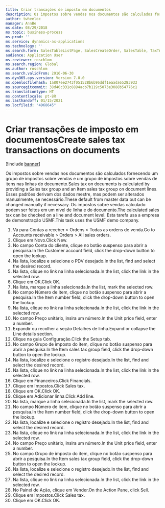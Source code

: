 ```yaml
---
title: Criar transações de imposto em documentos
description: Os impostos sobre vendas nos documentos são calculados fornecendo um grupo de impostos sobre vendas e um grupo de impostos sobre vendas de itens nas linhas do documento.
author: twheeloc
manager: AnnBe
ms.date: 08/29/2018
ms.topic: business-process
ms.prod: ''
ms.service: dynamics-ax-applications
ms.technology: ''
ms.search.form: SalesTableListPage, SalesCreateOrder, SalesTable, TaxTmpWorkTrans
audience: Application User
ms.reviewer: roschlom
ms.search.region: Global
ms.author: roschlom
ms.search.validFrom: 2016-06-30
ms.dyn365.ops.version: Version 7.0.0
ms.openlocfilehash: 1a807ee2743f051528b6b96ddf1eaada65283933
ms.sourcegitcommit: 38d40c331c8894acb7b119c5073e3088b54776c1
ms.translationtype: HT
ms.contentlocale: pt-BR
ms.lasthandoff: 01/15/2021
ms.locfileid: "4968645"
---
```

# <a name="create-sales-tax-transactions-on-documents"></a><span data-ttu-id="1c34d-103">Criar transações de imposto em documentos</span><span class="sxs-lookup"><span data-stu-id="1c34d-103">Create sales tax transactions on documents</span></span>

[!include [banner](../../includes/banner.md)]

<span data-ttu-id="1c34d-104">Os impostos sobre vendas nos documentos são calculados fornecendo um grupo de impostos sobre vendas e um grupo de impostos sobre vendas de itens nas linhas do documento.</span><span class="sxs-lookup"><span data-stu-id="1c34d-104">Sales tax on documents is calculated by providing a Sales tax group and an Item sales tax group on document lines.</span></span> <span data-ttu-id="1c34d-105">Esses padrões derivam dos dados mestre, mas podem ser alterados manualmente, se necessário.</span><span class="sxs-lookup"><span data-stu-id="1c34d-105">These default from master data but can be changed manually if necessary.</span></span> <span data-ttu-id="1c34d-106">Os impostos sobre vendas calculado podem ser feitos em um nível de linha e do documento.</span><span class="sxs-lookup"><span data-stu-id="1c34d-106">The calculated sales tax can be checked on a line and document level.</span></span> <span data-ttu-id="1c34d-107">Esta tarefa usa a empresa de demonstração USMF.</span><span class="sxs-lookup"><span data-stu-id="1c34d-107">This task uses the USMF demo company.</span></span>

1. <span data-ttu-id="1c34d-108">Vá para Contas a receber > Ordens > Todas as ordens de venda.</span><span class="sxs-lookup"><span data-stu-id="1c34d-108">Go to Accounts receivable > Orders > All sales orders.</span></span>
2. <span data-ttu-id="1c34d-109">Clique em Novo.</span><span class="sxs-lookup"><span data-stu-id="1c34d-109">Click New.</span></span>
3. <span data-ttu-id="1c34d-110">No campo Conta do cliente, clique no botão suspenso para abrir a pesquisa.</span><span class="sxs-lookup"><span data-stu-id="1c34d-110">In the Customer account field, click the drop-down button to open the lookup.</span></span>
4. <span data-ttu-id="1c34d-111">Na lista, localize e selecione o PDV desejado.</span><span class="sxs-lookup"><span data-stu-id="1c34d-111">In the list, find and select the desired record.</span></span>
5. <span data-ttu-id="1c34d-112">Na lista, clique no link na linha selecionada.</span><span class="sxs-lookup"><span data-stu-id="1c34d-112">In the list, click the link in the selected row.</span></span>
6. <span data-ttu-id="1c34d-113">Clique em OK.</span><span class="sxs-lookup"><span data-stu-id="1c34d-113">Click OK.</span></span>
7. <span data-ttu-id="1c34d-114">Na lista, marque a linha selecionada.</span><span class="sxs-lookup"><span data-stu-id="1c34d-114">In the list, mark the selected row.</span></span>
8. <span data-ttu-id="1c34d-115">No campo Número de item, clique no botão suspenso para abrir a pesquisa.</span><span class="sxs-lookup"><span data-stu-id="1c34d-115">In the Item number field, click the drop-down button to open the lookup.</span></span>
9. <span data-ttu-id="1c34d-116">Na lista, clique no link na linha selecionada.</span><span class="sxs-lookup"><span data-stu-id="1c34d-116">In the list, click the link in the selected row.</span></span>
10. <span data-ttu-id="1c34d-117">No campo Preço unitário, insira um número.</span><span class="sxs-lookup"><span data-stu-id="1c34d-117">In the Unit price field, enter a number.</span></span>
11. <span data-ttu-id="1c34d-118">Expandir ou recolher a seção Detalhes de linha.</span><span class="sxs-lookup"><span data-stu-id="1c34d-118">Expand or collapse the Line details section.</span></span>
12. <span data-ttu-id="1c34d-119">Clique na guia Configuração.</span><span class="sxs-lookup"><span data-stu-id="1c34d-119">Click the Setup tab.</span></span>
13. <span data-ttu-id="1c34d-120">No campo Grupo de imposto do item, clique no botão suspenso para abrir a pesquisa.</span><span class="sxs-lookup"><span data-stu-id="1c34d-120">In the Item sales tax group field, click the drop-down button to open the lookup.</span></span>
14. <span data-ttu-id="1c34d-121">Na lista, localize e selecione o registro desejado.</span><span class="sxs-lookup"><span data-stu-id="1c34d-121">In the list, find and select the desired record.</span></span>
15. <span data-ttu-id="1c34d-122">Na lista, clique no link na linha selecionada.</span><span class="sxs-lookup"><span data-stu-id="1c34d-122">In the list, click the link in the selected row.</span></span>
16. <span data-ttu-id="1c34d-123">Clique em Financeiros.</span><span class="sxs-lookup"><span data-stu-id="1c34d-123">Click Financials.</span></span>
17. <span data-ttu-id="1c34d-124">Clique em Impostos.</span><span class="sxs-lookup"><span data-stu-id="1c34d-124">Click Sales tax.</span></span>
18. <span data-ttu-id="1c34d-125">Clique em OK.</span><span class="sxs-lookup"><span data-stu-id="1c34d-125">Click OK.</span></span>
19. <span data-ttu-id="1c34d-126">Clique em Adicionar linha.</span><span class="sxs-lookup"><span data-stu-id="1c34d-126">Click Add line.</span></span>
20. <span data-ttu-id="1c34d-127">Na lista, marque a linha selecionada.</span><span class="sxs-lookup"><span data-stu-id="1c34d-127">In the list, mark the selected row.</span></span>
21. <span data-ttu-id="1c34d-128">No campo Número de item, clique no botão suspenso para abrir a pesquisa.</span><span class="sxs-lookup"><span data-stu-id="1c34d-128">In the Item number field, click the drop-down button to open the lookup.</span></span>
22. <span data-ttu-id="1c34d-129">Na lista, localize e selecione o registro desejado.</span><span class="sxs-lookup"><span data-stu-id="1c34d-129">In the list, find and select the desired record.</span></span>
23. <span data-ttu-id="1c34d-130">Na lista, clique no link na linha selecionada.</span><span class="sxs-lookup"><span data-stu-id="1c34d-130">In the list, click the link in the selected row.</span></span>
24. <span data-ttu-id="1c34d-131">No campo Preço unitário, insira um número.</span><span class="sxs-lookup"><span data-stu-id="1c34d-131">In the Unit price field, enter a number.</span></span>
25. <span data-ttu-id="1c34d-132">No campo Grupo de imposto do item, clique no botão suspenso para abrir a pesquisa.</span><span class="sxs-lookup"><span data-stu-id="1c34d-132">In the Item sales tax group field, click the drop-down button to open the lookup.</span></span>
26. <span data-ttu-id="1c34d-133">Na lista, localize e selecione o registro desejado.</span><span class="sxs-lookup"><span data-stu-id="1c34d-133">In the list, find and select the desired record.</span></span>
27. <span data-ttu-id="1c34d-134">Na lista, clique no link na linha selecionada.</span><span class="sxs-lookup"><span data-stu-id="1c34d-134">In the list, click the link in the selected row.</span></span>
28. <span data-ttu-id="1c34d-135">No Painel de Ação, clique em Vender.</span><span class="sxs-lookup"><span data-stu-id="1c34d-135">On the Action Pane, click Sell.</span></span>
29. <span data-ttu-id="1c34d-136">Clique em Impostos.</span><span class="sxs-lookup"><span data-stu-id="1c34d-136">Click Sales tax.</span></span>
30. <span data-ttu-id="1c34d-137">Clique em OK.</span><span class="sxs-lookup"><span data-stu-id="1c34d-137">Click OK.</span></span>

